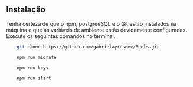 ## Instalação

Tenha certeza de que o npm, postgreeSQL e o Git estão instalados na máquina e que as variáveis de ambiente estão devidamente configuradas. Execute os seguintes comandos no terminal.

```bash
    git clone https://github.com/gabrielayresdev/Reels.git
```

```bash
    npm run migrate
```

```bash
    npm run keys
```

```bash
    npm run start
```
